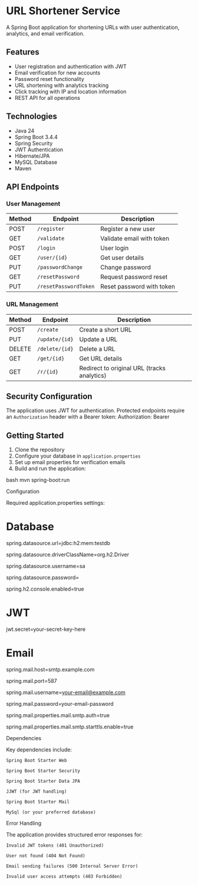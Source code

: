 # URL Shortener Service

A Spring Boot application for shortening URLs with user authentication, analytics, and email verification.

## Features

- User registration and authentication with JWT
- Email verification for new accounts
- Password reset functionality
- URL shortening with analytics tracking
- Click tracking with IP and location information
- REST API for all operations

## Technologies

- Java 24
- Spring Boot 3.4.4
- Spring Security
- JWT Authentication
- Hibernate/JPA
- MySQL Database
- Maven

## API Endpoints

### User Management

| Method | Endpoint              | Description                          |
|--------|-----------------------|--------------------------------------|
| POST   | `/register`           | Register a new user                  |
| GET    | `/validate`           | Validate email with token            |
| POST   | `/login`              | User login                           |
| GET    | `/user/{id}`          | Get user details                     |
| PUT    | `/passwordChange`     | Change password                      |
| GET    | `/resetPassword`      | Request password reset               |
| PUT    | `/resetPasswordToken` | Reset password with token            |

### URL Management

| Method | Endpoint        | Description                          |
|--------|-----------------|--------------------------------------|
| POST   | `/create`       | Create a short URL                   |
| PUT    | `/update/{id}`  | Update a URL                         |
| DELETE | `/delete/{id}`  | Delete a URL                         |
| GET    | `/get/{id}`     | Get URL details                      |
| GET    | `/r/{id}`       | Redirect to original URL (tracks analytics) |

## Security Configuration

The application uses JWT for authentication. Protected endpoints require an `Authorization` header with a Bearer token:
Authorization: Bearer <your-jwt-token>



## Getting Started

1. Clone the repository
2. Configure your database in `application.properties`
3. Set up email properties for verification emails
4. Build and run the application:

bash
mvn spring-boot:run

Configuration

Required application.properties settings:
# Database

spring.datasource.url=jdbc:h2:mem:testdb

spring.datasource.driverClassName=org.h2.Driver

spring.datasource.username=sa

spring.datasource.password=

spring.h2.console.enabled=true

# JWT

jwt.secret=your-secret-key-here

# Email

spring.mail.host=smtp.example.com

spring.mail.port=587

spring.mail.username=your-email@example.com

spring.mail.password=your-email-password

spring.mail.properties.mail.smtp.auth=true

spring.mail.properties.mail.smtp.starttls.enable=true

Dependencies

Key dependencies include:

    Spring Boot Starter Web

    Spring Boot Starter Security

    Spring Boot Starter Data JPA

    JJWT (for JWT handling)

    Spring Boot Starter Mail

    MySql (or your preferred database)

Error Handling

The application provides structured error responses for:

    Invalid JWT tokens (401 Unauthorized)

    User not found (404 Not Found)

    Email sending failures (500 Internal Server Error)

    Invalid user access attempts (403 Forbidden)
